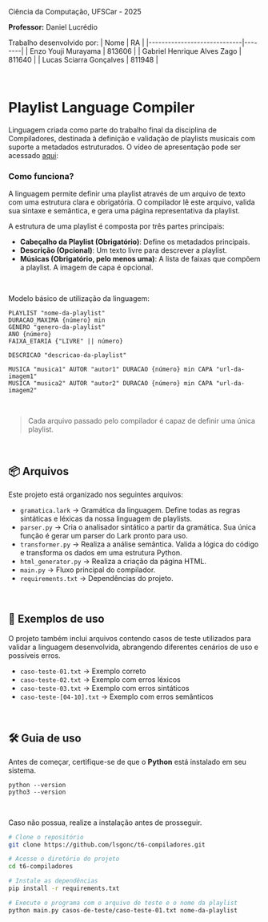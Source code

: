 Ciência da Computação, UFSCar - 2025

**Professor:** Daniel Lucrédio

Trabalho desenvolvido por:
| Nome                        | RA     |
|-----------------------------|--------|
|     Enzo Youji Murayama     | 813606 |
| Gabriel Henrique Alves Zago | 811640 |
|   Lucas Sciarra Gonçalves   | 811948 |

<br>

# Playlist Language Compiler

Linguagem criada como parte do trabalho final da disciplina de Compiladores, destinada à definição e validação de playlists musicais com suporte a metadados estruturados. O vídeo de apresentação pode ser acessado [aqui](https://drive.google.com/drive/folders/1Jbiocl07ls-4l0yMbxOjlXyVmdR70KRa?usp=sharing): 

### Como funciona?
A linguagem permite definir uma playlist através de um arquivo de texto com uma estrutura clara e obrigatória. O compilador lê este arquivo, valida sua sintaxe e semântica, e gera uma página representativa da playlist.

A estrutura de uma playlist é composta por três partes principais:
- **Cabeçalho da Playlist (Obrigatório)**: Define os metadados principais.
- **Descrição (Opcional)**: Um texto livre para descrever a playlist.
- **Músicas (Obrigatório, pelo menos uma)**: A lista de faixas que compõem a playlist. A imagem de capa é opcional.

<br>

Modelo básico de utilização da linguagem:
```
PLAYLIST "nome-da-playlist"
DURACAO_MAXIMA {número} min
GENERO "genero-da-playlist"
ANO {número}
FAIXA_ETARIA {"LIVRE" || número}

DESCRICAO "descricao-da-playlist"

MUSICA "musica1" AUTOR "autor1" DURACAO {número} min CAPA "url-da-imagem1"
MUSICA "musica2" AUTOR "autor2" DURACAO {número} min CAPA "url-da-imagem2"
```
<br>

> Cada arquivo passado pelo compilador é capaz de definir uma única playlist.

<br>

## 📦 Arquivos

Este projeto está organizado nos seguintes arquivos:

- `gramatica.lark` → Gramática da linguagem. Define todas as regras sintáticas e léxicas da nossa linguagem de playlists.
- `parser.py` → Cria o analisador sintático a partir da gramática. Sua única função é gerar um parser do Lark pronto para uso.
- `transformer.py` → Realiza a análise semântica. Valida a lógica do código e transforma os dados em uma estrutura Python.
- `html_generator.py` → Realiza a criação da página HTML.
- `main.py` → Fluxo principal do compilador.
- `requirements.txt` → Dependências do projeto.

<br>

## 📑 Exemplos de uso

O projeto também inclui arquivos contendo casos de teste utilizados para validar a linguagem desenvolvida, abrangendo diferentes cenários de uso e possíveis erros.

- `caso-teste-01.txt` → Exemplo correto
- `caso-teste-02.txt` → Exemplo com erros léxicos
- `caso-teste-03.txt` → Exemplo com erros sintáticos
- `caso-teste-[04-10].txt` → Exemplo com erros semânticos

<br>

## 🛠 Guia de uso
Antes de começar, certifique-se de que o **Python** está instalado em seu sistema.
```
python --version
pytho3 --version
```
<br>

Caso não possua, realize a instalação antes de prosseguir.

```bash
# Clone o repositório
git clone https://github.com/lsgonc/t6-compiladores.git

# Acesse o diretório do projeto
cd t6-compiladores

# Instale as dependências
pip install -r requirements.txt

# Execute o programa com o arquivo de teste e o nome da playlist
python main.py casos-de-teste/caso-teste-01.txt nome-da-playlist
